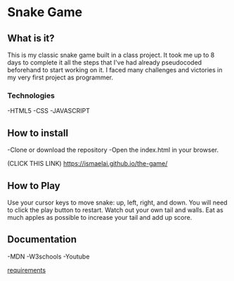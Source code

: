 # Snake Game


## What is it?

This is my classic snake game built in a class project. It took me up to 8 days to complete it all the steps that I've had already pseudocoded beforehand to start working on it. I faced many challenges and victories in my very first project as programmer.


### Technologies

-HTML5
-CSS
-JAVASCRIPT

## How to install

-Clone or download the repository
-Open the index.html in your browser.

(CLICK THIS LINK) https://ismaelai.github.io/the-game/
## How to Play

Use your cursor keys to move snake: up, left, right, and down.
You will need to click the play button to restart.
Watch out your own tail and walls. 
Eat as much apples as possible to increase your tail and add up score.

## Documentation

-MDN
-W3schools
-Youtube


[requirements](./docs/readme.md)
